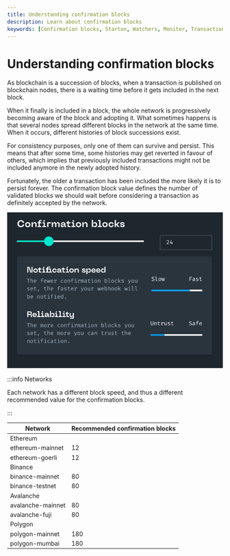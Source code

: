 ```yaml
---
title: Understanding confirmation blocks
description: Learn about confirmation blocks
keywords: [Confirmation blocks, Starton, Watchers, Monitor, Transaction]
---
```


# Understanding confirmation blocks

As blockchain is a succession of blocks, when a transaction is published on blockchain nodes, there is a waiting time before it gets included in the next block.

When it finally is included in a block, the whole network is progressively becoming aware of the block and adopting it.
What sometimes happens is that several nodes spread different blocks in the network at the same time.
When it occurs, different histories of block successions exist.

For consistency purposes, only one of them can survive and persist.
This means that after some time, some histories may get reverted in favour of others, which implies that previously included transactions might not be included anymore in the newly adopted history.

Fortunately, the older a transaction has been included the more likely it is to persist forever.
The confirmation block value defines the number of validated blocks we should wait before considering a transaction as definitely accepted by the network.

![Projects](src/confirmationblock.png)

:::info Networks 

Each network has a different block speed, and thus a different recommended value for the confirmation blocks.

:::

| Network           | Recommended confirmation blocks |
| ----------------- |---------------------------------|
| Ethereum          |
| ethereum-mainnet  | 12                              |
| ethereum-goerli   | 12                              |
| Binance           |
| binance-mainnet   | 80                              |
| binance-testnet   | 80                              |
| Avalanche         |
| avalanche-mainnet | 80                              |
| avalanche-fuji    | 80                              |
| Polygon           |                                 |
| polygon-mainnet   | 180                             |
| polygon-mumbai    | 180                             |
